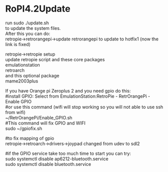# RoPI4.2Update
run sudo ./update.sh  
to update the system files.  
After this you can do:  
retropie->retrorangepi->update retrorangepi   to update to hotfix1 (now the link is fixed)  
  
retropie->retropie setup  
update retropie script and these core packages  
	emulationstation  
	retroarch  
and this optional package  
	mame2003plus  
  
  
If you have Orange pi Zeroplus 2 and you need gpio do this:  
#install GPIO: Select from EmulationStation:RetroPie - RetrOrangePi - Enable GPIO  
#or use this command (wifi will stop working so you will not able to use ssh from wifi)  
~/RetrOrangePi/Enable_GPIO.sh  
#This command will fix GPIO and WIFI  
sudo ~/gpiofix.sh  
  
#to fix mapping of gpio  
retropie->retroarch->drivers->joypad changed from udev to sdl2  
  
#if the GPIO service take too much time to start you can try:  
sudo systemctl disable ap6212-bluetooth.service  
sudo systemctl disable bluetooth.service  
  
